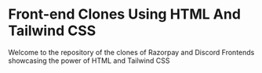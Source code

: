 # Front-end Clones Using HTML And Tailwind CSS

Welcome to the repository of the clones of Razorpay and Discord Frontends showcasing the power of HTML and Tailwind CSS

